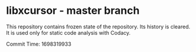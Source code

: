# libxcursor - master branch

This repository contains frozen state of the repository.
Its history is cleared. It is used only for static code
analysis with Codacy.

Commit Time: 1698319933